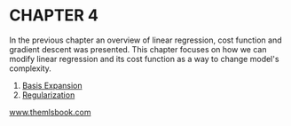 # CHAPTER 4

In the previous chapter an overview of linear regression, cost function and gradient descent was presented. This chapter focuses on how we can modify linear regression and its cost function as a way to change model's complexity.


1. [Basis Expansion](https://code.themlsbook.com/chapter4/basis_expansion.html)
2. [Regularization](https://code.themlsbook.com/chapter4/regularization.html)


www.themlsbook.com
